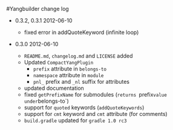 #Yangbuilder change log

* 0.3.2, 0.3.1 2012-06-10
    * fixed error in addQuoteKeyword (infinite loop)

* 0.3.0 2012-06-10
     * `README.md`, `changelog.md` and `LICENSE` added
     * Updated `CompactYangPlugin`
        * `prefix` attribute in `belongs-to`
        * `namespace` attribute in `module`
        * `pnl_` prefix and `_nl` suffix for attributes
    * updated documentation
    * fixed `getPrefixName` for submodules (`returns `prefix` value under `belongs-to`)
    * support for `quoted` keywords (`addQuoteKeywords`)
    * support for `cmt` keyword and `cmt` attribute (for comments)
    * `build.gradle` updated for `gradle 1.0 rc3`




